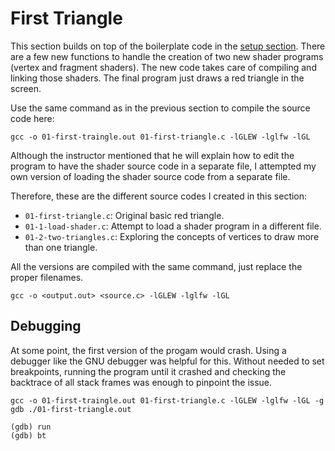 # First Triangle

This section builds on top of the boilerplate code in the [setup section](../00-glew-glfw-setup/README.md). There are a few new functions to handle the creation of two new shader programs (vertex and fragment shaders). The new code takes care of compiling and linking those shaders. The final program just draws a red triangle in the screen.

Use the same command as in the previous section to compile the source code here:
```
gcc -o 01-first-traingle.out 01-first-triangle.c -lGLEW -lglfw -lGL
```

Although the instructor mentioned that he will explain how to edit the program to have the shader source code in a separate file, I attempted my own version of loading the shader source code from a separate file.

Therefore, these are the different source codes I created in this section:
- `01-first-triangle.c`: Original basic red triangle.
- `01-1-load-shader.c`: Attempt to load a shader program in a different file.
- `01-2-two-triangles.c`: Exploring the concepts of vertices to draw more than one triangle.

All the versions are compiled with the same command, just replace the proper filenames.
```
gcc -o <output.out> <source.c> -lGLEW -lglfw -lGL
```

## Debugging
At some point, the first version of the progam would crash. Using a debugger like the GNU debugger was helpful for this. Without needed to set breakpoints, running the program until it crashed and checking the backtrace of all stack frames was enough to pinpoint the issue.

```
gcc -o 01-first-traingle.out 01-first-triangle.c -lGLEW -lglfw -lGL -g
gdb ./01-first-triangle.out
```

```
(gdb) run
(gdb) bt
```